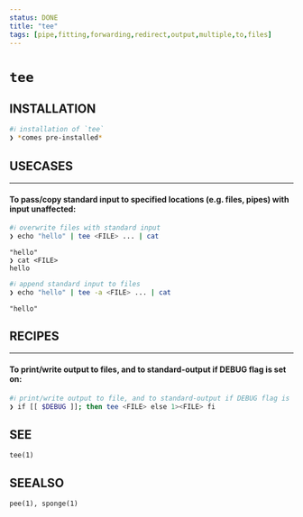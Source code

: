 ```yaml
---
status: DONE
title: "tee"
tags: [pipe,fitting,forwarding,redirect,output,multiple,to,files]
---
```


# `tee`

## INSTALLATION


```bash
#ℹ︎ installation of `tee`
❯ *comes pre-installed*
```


## USECASES

----
#### To pass/copy standard input to specified locations (e.g. files, pipes) with input unaffected:


```bash
#ℹ︎ overwrite files with standard input
❯ echo "hello" | tee <FILE> ... | cat
```

    "hello"
    ❯ cat <FILE>
    hello


```bash
#ℹ︎ append standard input to files
❯ echo "hello" | tee -a <FILE> ... | cat
```

    "hello"

## RECIPES

----
#### To print/write output to files, and to standard-output if DEBUG flag is set on:


```bash
#ℹ︎ print/write output to file, and to standard-output if DEBUG flag is set on
❯ if [[ $DEBUG ]]; then tee <FILE> else 1><FILE> fi
```



## SEE

    tee(1)

## SEEALSO

    pee(1), sponge(1)

